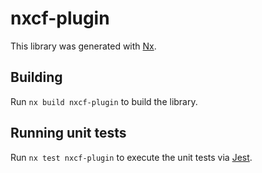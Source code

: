 # nxcf-plugin

This library was generated with [Nx](https://nx.dev).

## Building

Run `nx build nxcf-plugin` to build the library.

## Running unit tests

Run `nx test nxcf-plugin` to execute the unit tests via [Jest](https://jestjs.io).

